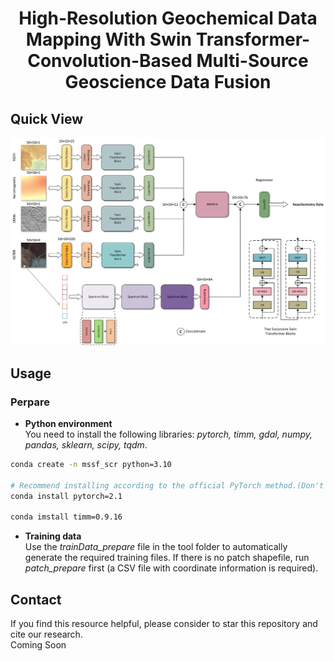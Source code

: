 # <center>High-Resolution Geochemical Data Mapping With Swin Transformer-Convolution-Based Multi-Source Geoscience Data Fusion

## Quick View
![MSSF-SCR](img/model.png)

## Usage
### Perpare
- **Python environment**  
You need to install the following libraries: *pytorch, timm, gdal, numpy, pandas, sklearn, scipy, tqdm*.
```bash
conda create -n mssf_scr python=3.10

# Recommend installing according to the official PyTorch method.(Don't use the following)
conda install pytorch=2.1

conda imstall timm=0.9.16
```

- **Training data**  
Use the *trainData_prepare* file in the tool folder to automatically generate the required training files. If there is no patch shapefile, run *patch_prepare* first (a CSV file with coordinate information is required).

## Contact
If you find this resource helpful, please consider to star this repository and cite our research.  
Coming Soon
